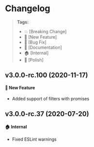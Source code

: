 Changelog
=========

> **Tags:**
> - :boom:       [Breaking Change]
> - :rocket:     [New Feature]
> - :bug:        [Bug Fix]
> - :memo:       [Documentation]
> - :house:      [Internal]
> - :nail_care:  [Polish]

## v3.0.0-rc.100 (2020-11-17)

#### :rocket: New Feature

* Added support of filters with promises

## v3.0.0-rc.37 (2020-07-20)

#### :house: Internal

* Fixed ESLint warnings
